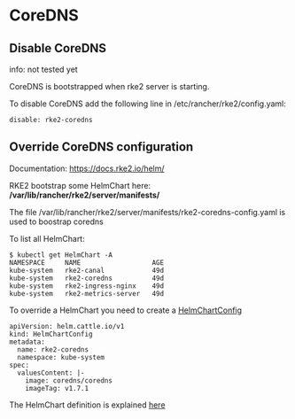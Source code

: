 # CoreDNS

## Disable CoreDNS

info: not tested yet

CoreDNS is bootstrapped when rke2 server is starting.

To disable CoreDNS add the following line in /etc/rancher/rke2/config.yaml:
```
disable: rke2-coredns
````

## Override CoreDNS configuration

Documentation: https://docs.rke2.io/helm/

RKE2 bootstrap some HelmChart here: **/var/lib/rancher/rke2/server/manifests/**

The file /var/lib/rancher/rke2/server/manifests/rke2-coredns-config.yaml is used to boostrap coredns

To list all HelmChart:
```
$ kubectl get HelmChart -A
NAMESPACE     NAME                  AGE
kube-system   rke2-canal            49d
kube-system   rke2-coredns          49d
kube-system   rke2-ingress-nginx    49d
kube-system   rke2-metrics-server   49d
```

To override a HelmChart you need to create a [HelmChartConfig](https://docs.rke2.io/helm/#customizing-packaged-components-with-helmchartconfig)
```
apiVersion: helm.cattle.io/v1
kind: HelmChartConfig
metadata:
  name: rke2-coredns
  namespace: kube-system
spec:
  valuesContent: |-
    image: coredns/coredns
    imageTag: v1.7.1
```

The HelmChart definition is explained [here](https://docs.rke2.io/helm/#helmchart-field-definitions)
